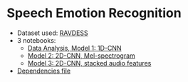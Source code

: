 # Speech Emotion Recognition

- Dataset used: [RAVDESS](https://www.kaggle.com/datasets/uwrfkaggler/ravdess-emotional-speech-audio)
- 3 notebooks:
    - [Data Analysis, Model 1: 1D-CNN]()
    - [Model 2: 2D-CNN, Mel-spectrogram]()
    - [Model 3: 2D-CNN, stacked audio features]()
- [Dependencies file]()
